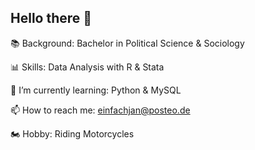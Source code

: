 ## Hello there 👋

📚 Background: Bachelor in Political Science & Sociology

📊 Skills: Data Analysis with R & Stata

🌱 I’m currently learning: Python & MySQL

📫 How to reach me: einfachjan@posteo.de

🏍️ Hobby: Riding Motorcycles
